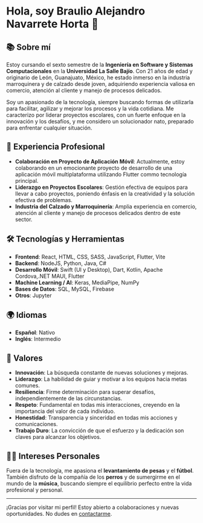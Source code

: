 # Hola, soy Braulio Alejandro Navarrete Horta 👋

## 📚 Sobre mí
Estoy cursando el sexto semestre de la **Ingeniería en Software y Sistemas Computacionales** en la **Universidad La Salle Bajío**. Con 21 años de edad y originario de León, Guanajuato, México, he estado inmerso en la industria marroquinera y de calzado desde joven, adquiriendo experiencia valiosa en comercio, atención al cliente y manejo de procesos delicados.

Soy un apasionado de la tecnología, siempre buscando formas de utilizarla para facilitar, agilizar y mejorar los procesos y la vida cotidiana. Me caracterizo por liderar proyectos escolares, con un fuerte enfoque en la innovación y los desafíos, y me considero un solucionador nato, preparado para enfrentar cualquier situación.

## 💼 Experiencia Profesional
- **Colaboración en Proyecto de Aplicación Móvil**: Actualmente, estoy colaborando en un emocionante proyecto de desarrollo de una aplicación móvil multiplataforma utilizando Flutter commo tecnología principal.
- **Liderazgo en Proyectos Escolares**: Gestión efectiva de equipos para llevar a cabo proyectos, poniendo énfasis en la creatividad y la solución efectiva de problemas.
- **Industria del Calzado y Marroquinería**: Amplia experiencia en comercio, atención al cliente y manejo de procesos delicados dentro de este sector.

## 🛠 Tecnologías y Herramientas
- **Frontend**: React, HTML, CSS, SASS, JavaScript, Flutter, Vite
- **Backend**: NodeJS, Python, Java, C#
- **Desarrollo Móvil**: Swift (UI y Desktop), Dart, Kotlin, Apache Cordova,.NET MAUI, Flutter
- **Machine Learning / AI**: Keras, MediaPipe, NumPy
- **Bases de Datos**: SQL, MySQL, Firebase
- **Otros**: Jupyter

## 🌍 Idiomas
- **Español**: Nativo
- **Inglés**: Intermedio

## 🌟 Valores
- **Innovación**: La búsqueda constante de nuevas soluciones y mejoras.
- **Liderazgo**: La habilidad de guiar y motivar a los equipos hacia metas comunes.
- **Resiliencia**: Firme determinación para superar desafíos, independientemente de las circunstancias.
- **Respeto**: Fundamental en todas mis interacciones, creyendo en la importancia del valor de cada individuo.
- **Honestidad**: Transparencia y sinceridad en todas mis acciones y comunicaciones.
- **Trabajo Duro**: La convicción de que el esfuerzo y la dedicación son claves para alcanzar los objetivos.

## 🏋️‍♂️ Intereses Personales
Fuera de la tecnología, me apasiona el **levantamiento de pesas** y el **fútbol**. También disfruto de la compañía de los **perros** y de sumergirme en el mundo de la **música**, buscando siempre el equilibrio perfecto entre la vida profesional y personal.

---

¡Gracias por visitar mi perfil! Estoy abierto a colaboraciones y nuevas oportunidades. No dudes en [contactarme](donyale132@gmail.com).

<!---
BraulioAlejandroNavarreteHorta/BraulioAlejandroNavarreteHorta is a ✨ special ✨ repository because its `README.md` (this file) appears on your GitHub profile.
You can click the Preview link to take a look at your changes.
--->

